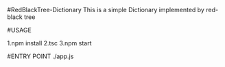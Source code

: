 #RedBlackTree-Dictionary
This is a simple Dictionary implemented by red-black tree

#USAGE

1.npm install
2.tsc
3.npm start

#ENTRY POINT
./app.js


